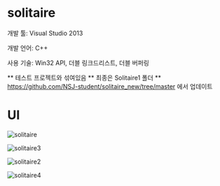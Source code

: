 # solitaire

개발 툴: Visual Studio 2013

개발 언어: C++

사용 기술: Win32 API, 더블 링크드리스트, 더블 버퍼링

** 테스트 프로젝트와 섞여있음
** 최종은 Solitaire1 폴더
** https://github.com/NSJ-student/solitaire_new/tree/master 에서 업데이트

# UI

![solitaire](https://user-images.githubusercontent.com/28644565/136659074-c41fdf52-6e29-42ef-8f78-2192318e27c8.png)

![solitaire3](https://user-images.githubusercontent.com/28644565/136659138-50aeeeda-c1ab-43cf-bbbb-3b686d2dcf57.png)

![solitaire2](https://user-images.githubusercontent.com/28644565/136659120-ba44c88b-c7e6-4b41-af2c-33a83bf3e12e.png)

![solitaire4](https://user-images.githubusercontent.com/28644565/136659172-d4e72a7d-d62d-4661-916c-a0987aeedf45.png)

